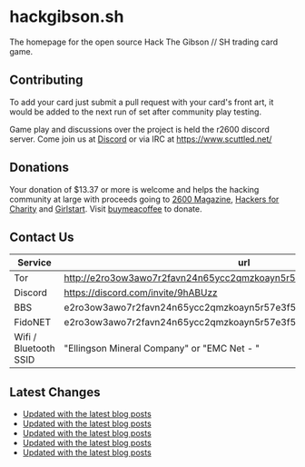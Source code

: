 # hackgibson.sh
The homepage for the open source Hack The Gibson // SH trading card game.


## Contributing

To add your card just submit a pull request with your card's front art, it would be added to the next run of set after community play testing.

Game play and discussions over the project is held the r2600 discord server. Come join us at [Discord](https://discord.com/invite/9hABUzz) or via IRC at https://www.scuttled.net/


## Donations

Your donation of $13.37 or more is welcome and helps the hacking community at large with proceeds going to [2600 Magazine](https://2600.com/), [Hackers for Charity](https://hackersforcharity.org) and [Girlstart](https://girlstart.org).  Visit [buymeacoffee](https://www.buymeacoffee.com/hackgibson.sh) to donate.


## Contact Us

Service | url
-|-
Tor | http://e2ro3ow3awo7r2favn24n65ycc2qmzkoayn5r57e3f56nvjwdcgg32ad.onion
Discord | https://discord.com/invite/9hABUzz
BBS | e2ro3ow3awo7r2favn24n65ycc2qmzkoayn5r57e3f56nvjwdcgg32ad.onion:23
FidoNET | e2ro3ow3awo7r2favn24n65ycc2qmzkoayn5r57e3f56nvjwdcgg32ad.onion:24554
Wifi / Bluetooth SSID | "Ellingson Mineral Company" or "EMC Net - <fidonet address>"

## Latest Changes
<!-- BLOG-POST-LIST:START -->
- [Updated with the latest blog posts](https://github.com/DFW2600/hackgibson.sh/commit/7259237881f61d521f0f154a34e601380e172b5a)
- [Updated with the latest blog posts](https://github.com/DFW2600/hackgibson.sh/commit/48dc6bcdbc1ebf34a0e2b7913bc8bafa0ab9771c)
- [Updated with the latest blog posts](https://github.com/DFW2600/hackgibson.sh/commit/3a961242541d0e8080731440d595ecf0d549f326)
- [Updated with the latest blog posts](https://github.com/DFW2600/hackgibson.sh/commit/c506e3b801e560b6379a83167c8746c7c38babd6)
- [Updated with the latest blog posts](https://github.com/DFW2600/hackgibson.sh/commit/f21e51f96dbce4dfa7cde318b854b911da4fe322)
<!-- BLOG-POST-LIST:END -->
